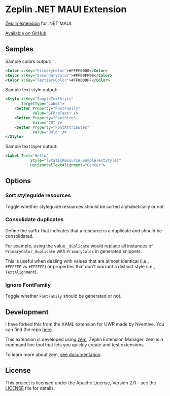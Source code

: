 # Zeplin .NET MAUI Extension

[Zeplin extension](https://extensions.zeplin.io/) for .NET MAUI.

[Available on GitHub](https://github.com/danielmonettelli/zeplin-extension-dotnetmaui).

## Samples

Sample colors output:

```xml
<Color x:Key="PrimaryColor">#FFFF0000</Color>
<Color x:Key="SecondaryColor">#FF00FF00</Color>
<Color x:Key="TertiaryColor">#FF0000FF</Color>
```

Sample text style output:

```xml
<Style x:Key="SampleTextStyle"
       TargetType="Label">
    <Setter Property="FontFamily"
            Value="SFProText" />
    <Setter Property="FontSize"
            Value="20" />
    <Setter Property="FontAttributes"
            Value="Bold" />
</Style>
```

Sample text layer output:

```xml
<Label Text="Hello"
           Style="{StaticResource SampleTextStyle}"
           HorizontalTextAlignment="Center">
```

## Options

### Sort styleguide resources

Toggle whether styleguide resources should be sorted alphabetically or not.

### Consolidate duplicates

Define the suffix that indicates that a resource is a duplicate and should be consolidated.

For example, using the value `_duplicate` would replace all instances of `PrimaryColor_duplicate` with `PrimaryColor` in generated snippets.

This is useful when dealing with values that are almost identical (i.e., `#FFFFFF` vs `#FFFFFE`) or properties that don't warrant a distinct style (i.e., `TextAlignment`).

### Ignore FontFamily

Toggle whether `FontFamily` should be generated or not.

## Development

I have forked this from the XAML extension for UWP made by Nventive. You can find the repo [here](https://github.com/nventive/zeplin-extension-xaml).

This extension is developed using [zem](https://github.com/zeplin/zem), Zeplin Extension Manager. zem is a command line tool that lets you quickly create and test extensions.

To learn more about zem, [see documentation](https://github.com/zeplin/zem).

## License

This project is licensed under the Apache License, Version 2.0 - see the [LICENSE](LICENSE) file for details.
